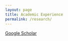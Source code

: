 ```yaml
---
layout: page
title: Academic Experience
permalink: /research/
---
```


[Google Scholar](https://scholar.google.com/citations?user=JfJxAvcAAAAJ)
